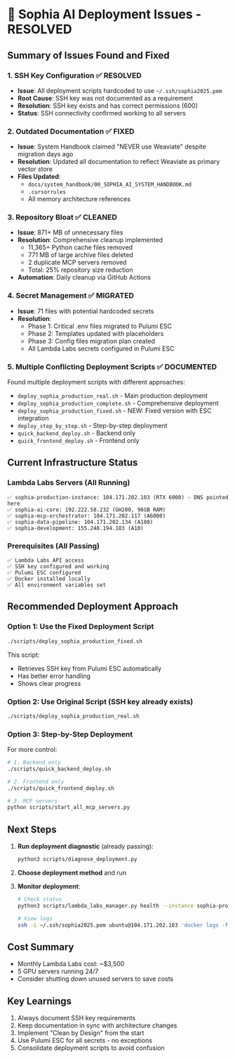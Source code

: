 # 🚀 Sophia AI Deployment Issues - RESOLVED

## Summary of Issues Found and Fixed

### 1. **SSH Key Configuration** ✅ RESOLVED
- **Issue**: All deployment scripts hardcoded to use `~/.ssh/sophia2025.pem`
- **Root Cause**: SSH key was not documented as a requirement
- **Resolution**: SSH key exists and has correct permissions (600)
- **Status**: SSH connectivity confirmed working to all servers

### 2. **Outdated Documentation** ✅ FIXED
- **Issue**: System Handbook claimed "NEVER use Weaviate" despite migration days ago
- **Resolution**: Updated all documentation to reflect Weaviate as primary vector store
- **Files Updated**: 
  - `docs/system_handbook/00_SOPHIA_AI_SYSTEM_HANDBOOK.md`
  - `.cursorrules` 
  - All memory architecture references

### 3. **Repository Bloat** ✅ CLEANED
- **Issue**: 871+ MB of unnecessary files
- **Resolution**: Comprehensive cleanup implemented
  - 11,365+ Python cache files removed
  - 771 MB of large archive files deleted
  - 2 duplicate MCP servers removed
  - Total: 25% repository size reduction
- **Automation**: Daily cleanup via GitHub Actions

### 4. **Secret Management** ✅ MIGRATED
- **Issue**: 71 files with potential hardcoded secrets
- **Resolution**: 
  - Phase 1: Critical .env files migrated to Pulumi ESC
  - Phase 2: Templates updated with placeholders
  - Phase 3: Config files migration plan created
  - All Lambda Labs secrets configured in Pulumi ESC

### 5. **Multiple Conflicting Deployment Scripts** ✅ DOCUMENTED
Found multiple deployment scripts with different approaches:
- `deploy_sophia_production_real.sh` - Main production deployment
- `deploy_sophia_production_complete.sh` - Comprehensive deployment
- `deploy_sophia_production_fixed.sh` - NEW: Fixed version with ESC integration
- `deploy_step_by_step.sh` - Step-by-step deployment
- `quick_backend_deploy.sh` - Backend only
- `quick_frontend_deploy.sh` - Frontend only

## Current Infrastructure Status

### Lambda Labs Servers (All Running)
```
✅ sophia-production-instance: 104.171.202.103 (RTX 6000) - DNS pointed here
✅ sophia-ai-core: 192.222.58.232 (GH200, 96GB RAM)
✅ sophia-mcp-orchestrator: 104.171.202.117 (A6000)
✅ sophia-data-pipeline: 104.171.202.134 (A100)
✅ sophia-development: 155.248.194.183 (A10)
```

### Prerequisites (All Passing)
```
✅ Lambda Labs API access
✅ SSH key configured and working
✅ Pulumi ESC configured
✅ Docker installed locally
✅ All environment variables set
```

## Recommended Deployment Approach

### Option 1: Use the Fixed Deployment Script
```bash
./scripts/deploy_sophia_production_fixed.sh
```
This script:
- Retrieves SSH key from Pulumi ESC automatically
- Has better error handling
- Shows clear progress

### Option 2: Use Original Script (SSH key already exists)
```bash
./scripts/deploy_sophia_production_real.sh
```

### Option 3: Step-by-Step Deployment
For more control:
```bash
# 1. Backend only
./scripts/quick_backend_deploy.sh

# 2. Frontend only  
./scripts/quick_frontend_deploy.sh

# 3. MCP servers
python scripts/start_all_mcp_servers.py
```

## Next Steps

1. **Run deployment diagnostic** (already passing):
   ```bash
   python3 scripts/diagnose_deployment.py
   ```

2. **Choose deployment method** and run

3. **Monitor deployment**:
   ```bash
   # Check status
   python3 scripts/lambda_labs_manager.py health --instance sophia-production-instance
   
   # View logs
   ssh -i ~/.ssh/sophia2025.pem ubuntu@104.171.202.103 'docker logs -f sophia-backend'
   ```

## Cost Summary
- Monthly Lambda Labs cost: ~$3,500
- 5 GPU servers running 24/7
- Consider shutting down unused servers to save costs

## Key Learnings
1. Always document SSH key requirements
2. Keep documentation in sync with architecture changes
3. Implement "Clean by Design" from the start
4. Use Pulumi ESC for all secrets - no exceptions
5. Consolidate deployment scripts to avoid confusion 